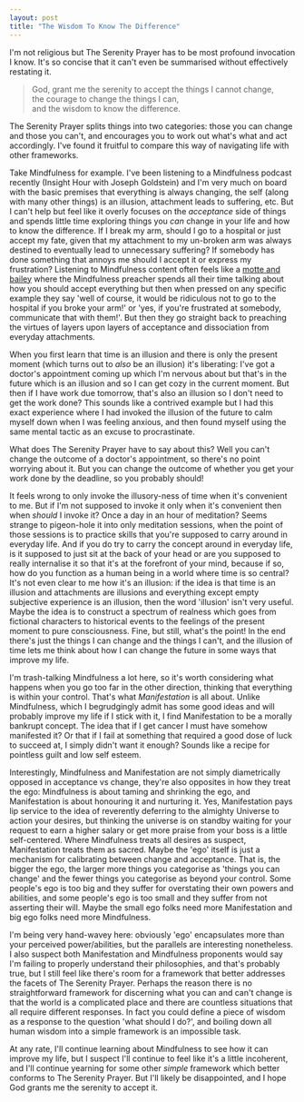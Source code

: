 ```yaml
---
layout: post
title: "The Wisdom To Know The Difference"
---
```


I'm not religious but The Serenity Prayer has to be most profound invocation I know. It's so concise that it can't even be summarised without effectively restating it.

> God, grant me the serenity to accept the things I cannot change,  
> the courage to change the things I can,  
> and the wisdom to know the difference.  

The Serenity Prayer splits things into two categories: those you can change and those you can't, and encourages you to work out what's what and act accordingly. I've found it fruitful to compare this way of navigating life with other frameworks.

Take Mindfulness for example. I've been listening to a Mindfulness podcast recently (Insight Hour with Joseph Goldstein) and I'm very much on board with the basic premises that everything is always changing, the self (along with many other things) is an illusion, attachment leads to suffering, etc. But I can't help but feel like it overly focuses on the _acceptance_ side of things and spends little time exploring things you _can_ change in your life and how to know the difference. If I break my arm, should I go to a hospital or just accept my fate, given that my attachment to my un-broken arm was always destined to eventually lead to unnecessary suffering? If somebody has done something that annoys me should I accept it or express my frustration? Listening to Mindfulness content often feels like a [motte and bailey](https://en.wikipedia.org/wiki/Motte-and-bailey_fallacy) where the Mindfulness preacher spends all their time talking about how you should accept everything but then when pressed on any specific example they say 'well of course, it would be ridiculous not to go to the hospital if you broke your arm!' or 'yes, if you're frustrated at somebody, communicate that with them!'. But then they go straight back to preaching the virtues of layers upon layers of acceptance and dissociation from everyday attachments.

When you first learn that time is an illusion and there is only the present moment (which turns out to _also_ be an illusion) it's liberating: I've got a doctor's appointment coming up which I'm nervous about but that's in the future which is an illusion and so I can get cozy in the current moment. But then if I have work due tomorrow, that's also an illusion so I don't need to get the work done? This sounds like a contrived example but I had this exact experience where I had invoked the illusion of the future to calm myself down when I was feeling anxious, and then found myself using the same mental tactic as an excuse to procrastinate.

What does The Serenity Prayer have to say about this? Well you can't change the outcome of a doctor's appointment, so there's no point worrying about it. But you can change the outcome of whether you get your work done by the deadline, so you probably should!

It feels wrong to only invoke the illusory-ness of time when it's convenient to me. But if I'm not supposed to invoke it only when it's convenient then when _should_ I invoke it? Once a day in an hour of meditation? Seems strange to pigeon-hole it into only meditation sessions, when the point of those sessions is to practice skills that you're supposed to carry around in everyday life. And if you do try to carry the concept around in everyday life, is it supposed to just sit at the back of your head or are you supposed to really internalise it so that it's at the forefront of your mind, because if so, how do you function as a human being in a world where time is so central? It's not even clear to me how it's an illusion: if the idea is that time is an illusion and attachments are illusions and everything except empty subjective experience is an illusion, then the word 'illusion' isn't very useful. Maybe the idea is to construct a spectrum of realness which goes from fictional characters to historical events to the feelings of the present moment to pure consciousness. Fine, but still, what's the point! In the end there's just the things I can change and the things I can't, and the illusion of time lets me think about how I can change the future in some ways that improve my life.

I'm trash-talking Mindfulness a lot here, so it's worth considering what happens when you go too far in the other direction, thinking that everything is within your control. That's what _Manifestation_ is all about. Unlike Mindfulness, which I begrudgingly admit has some good ideas and will probably improve my life if I stick with it, I find Manifestation to be a morally bankrupt concept. The idea that if I get cancer I must have somehow manifested it? Or that if I fail at something that required a good dose of luck to succeed at, I simply didn't want it enough? Sounds like a recipe for pointless guilt and low self esteem.

Interestingly, Mindfulness and Manifestation are not simply diametrically opposed in acceptance vs change, they're also opposites in how they treat the ego: Mindfulness is about taming and shrinking the ego, and Manifestation is about honouring it and nurturing it. Yes, Manifestation pays lip service to the idea of reverently deferring to the almighty Universe to action your desires, but thinking the universe is on standby waiting for your request to earn a higher salary or get more praise from your boss is a little self-centered. Where Mindfulness treats all desires as suspect, Manifestation treats them as sacred. Maybe the 'ego' itself is just a mechanism for calibrating between change and acceptance. That is, the bigger the ego, the larger more things you categorise as 'things you can change' and the fewer things you categorise as beyond your control. Some people's ego is too big and they suffer for overstating their own powers and abilities, and some people's ego is too small and they suffer from not asserting their will. Maybe the small ego folks need more Manifestation and big ego folks need more Mindfulness.

I'm being very hand-wavey here: obviously 'ego' encapsulates more than your perceived power/abilities, but the parallels are interesting nonetheless. I also suspect both Manifestation and Mindfulness proponents would say I'm failing to properly understand their philosophies, and that's probably true, but I still feel like there's room for a framework that better addresses the facets of The Serenity Prayer. Perhaps the reason there is no straightforward framework for discerning what you can and can't change is that the world is a complicated place and there are countless situations that all require different responses. In fact you could define a piece of wisdom as a response to the question 'what should I do?', and boiling down all human wisdom into a simple framework is an impossible task.

At any rate, I'll continue learning about Mindfulness to see how it can improve my life, but I suspect I'll continue to feel like it's a little incoherent, and I'll continue yearning for some other _simple_ framework which better conforms to The Serenity Prayer. But I'll likely be disappointed, and I hope God grants me the serenity to accept it.
